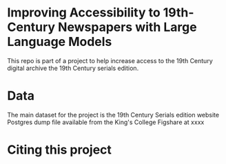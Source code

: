 # Improving Accessibility to 19th-Century Newspapers with Large Language Models

This repo is part of a project to help increase access to the 19th Century digital archive the 19th Century serials edition.


# Data

The main dataset for the project is the 19th Century Serials edition website Postgres dump file available from the King's College Figshare at xxxx


# Citing this project